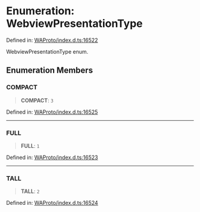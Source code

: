 # Enumeration: WebviewPresentationType

Defined in: [WAProto/index.d.ts:16522](https://github.com/Fokusdotid/bail/blob/99acc683da8779d62a0509bb4108fdb35cb2b061/WAProto/index.d.ts#L16522)

WebviewPresentationType enum.

## Enumeration Members

### COMPACT

> **COMPACT**: `3`

Defined in: [WAProto/index.d.ts:16525](https://github.com/Fokusdotid/bail/blob/99acc683da8779d62a0509bb4108fdb35cb2b061/WAProto/index.d.ts#L16525)

***

### FULL

> **FULL**: `1`

Defined in: [WAProto/index.d.ts:16523](https://github.com/Fokusdotid/bail/blob/99acc683da8779d62a0509bb4108fdb35cb2b061/WAProto/index.d.ts#L16523)

***

### TALL

> **TALL**: `2`

Defined in: [WAProto/index.d.ts:16524](https://github.com/Fokusdotid/bail/blob/99acc683da8779d62a0509bb4108fdb35cb2b061/WAProto/index.d.ts#L16524)
